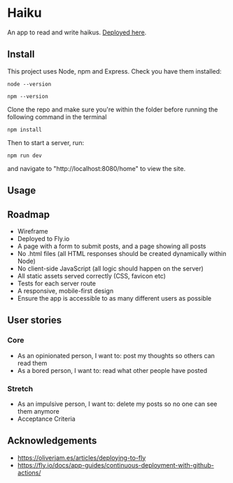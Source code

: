 # Haiku

An app to read and write haikus. [Deployed here](https://haiku-blog.fly.dev/home).

## Install

This project uses Node, npm and Express. Check you have them installed:

```
node --version
```
```
npm --version
```
Clone the repo and make sure you're within the folder before running the following command in the terminal
```
npm install
```
Then to start a server, run:
```
npm run dev
```
and navigate to "http://localhost:8080/home" to view the site.

## Usage



## Roadmap

- Wireframe
- Deployed to Fly.io
- A page with a form to submit posts, and a page showing all posts
- No .html files (all HTML responses should be created dynamically within Node)
- No client-side JavaScript (all logic should happen on the server)
- All static assets served correctly (CSS, favicon etc)
- Tests for each server route
- A responsive, mobile-first design
- Ensure the app is accessible to as many different users as possible

## User stories

### Core 
- As an opinionated person, I want to: post my thoughts so others can read them
- As a bored person, I want to: read what other people have posted
### Stretch 
- As an impulsive person, I want to: delete my posts so no one can see them anymore
- Acceptance Criteria

## Acknowledgements
- https://oliverjam.es/articles/deploying-to-fly
- https://fly.io/docs/app-guides/continuous-deployment-with-github-actions/

